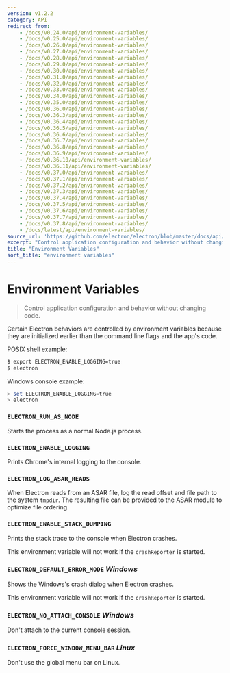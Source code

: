 ```yaml
---
version: v1.2.2
category: API
redirect_from:
    - /docs/v0.24.0/api/environment-variables/
    - /docs/v0.25.0/api/environment-variables/
    - /docs/v0.26.0/api/environment-variables/
    - /docs/v0.27.0/api/environment-variables/
    - /docs/v0.28.0/api/environment-variables/
    - /docs/v0.29.0/api/environment-variables/
    - /docs/v0.30.0/api/environment-variables/
    - /docs/v0.31.0/api/environment-variables/
    - /docs/v0.32.0/api/environment-variables/
    - /docs/v0.33.0/api/environment-variables/
    - /docs/v0.34.0/api/environment-variables/
    - /docs/v0.35.0/api/environment-variables/
    - /docs/v0.36.0/api/environment-variables/
    - /docs/v0.36.3/api/environment-variables/
    - /docs/v0.36.4/api/environment-variables/
    - /docs/v0.36.5/api/environment-variables/
    - /docs/v0.36.6/api/environment-variables/
    - /docs/v0.36.7/api/environment-variables/
    - /docs/v0.36.8/api/environment-variables/
    - /docs/v0.36.9/api/environment-variables/
    - /docs/v0.36.10/api/environment-variables/
    - /docs/v0.36.11/api/environment-variables/
    - /docs/v0.37.0/api/environment-variables/
    - /docs/v0.37.1/api/environment-variables/
    - /docs/v0.37.2/api/environment-variables/
    - /docs/v0.37.3/api/environment-variables/
    - /docs/v0.37.4/api/environment-variables/
    - /docs/v0.37.5/api/environment-variables/
    - /docs/v0.37.6/api/environment-variables/
    - /docs/v0.37.7/api/environment-variables/
    - /docs/v0.37.8/api/environment-variables/
    - /docs/latest/api/environment-variables/
source_url: 'https://github.com/electron/electron/blob/master/docs/api/environment-variables.md'
excerpt: "Control application configuration and behavior without changing code."
title: "Environment Variables"
sort_title: "environment variables"
---
```


# Environment Variables

> Control application configuration and behavior without changing code.

Certain Electron behaviors are controlled by environment variables because they
are initialized earlier than the command line flags and the app's code.

POSIX shell example:

```bash
$ export ELECTRON_ENABLE_LOGGING=true
$ electron
```

Windows console example:

```powershell
> set ELECTRON_ENABLE_LOGGING=true
> electron
```

### `ELECTRON_RUN_AS_NODE`

Starts the process as a normal Node.js process.

### `ELECTRON_ENABLE_LOGGING`

Prints Chrome's internal logging to the console.

### `ELECTRON_LOG_ASAR_READS`

When Electron reads from an ASAR file, log the read offset and file path to
the system `tmpdir`. The resulting file can be provided to the ASAR module
to optimize file ordering.

### `ELECTRON_ENABLE_STACK_DUMPING`

Prints the stack trace to the console when Electron crashes.

This environment variable will not work if the `crashReporter` is started.

### `ELECTRON_DEFAULT_ERROR_MODE` _Windows_

Shows the Windows's crash dialog when Electron crashes.

This environment variable will not work if the `crashReporter` is started.

### `ELECTRON_NO_ATTACH_CONSOLE` _Windows_

Don't attach to the current console session.

### `ELECTRON_FORCE_WINDOW_MENU_BAR` _Linux_

Don't use the global menu bar on Linux.
